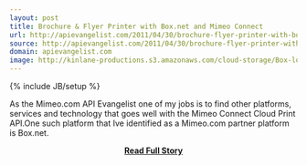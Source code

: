 ```yaml
---
layout: post
title: Brochure & Flyer Printer with Box.net and Mimeo Connect
url: http://apievangelist.com/2011/04/30/brochure-flyer-printer-with-box-net-and-mimeo-connect/
source: http://apievangelist.com/2011/04/30/brochure-flyer-printer-with-box-net-and-mimeo-connect/
domain: apievangelist.com
image: http://kinlane-productions.s3.amazonaws.com/cloud-storage/Box-logo-new.jpg
---
```

{% include JB/setup %}<p>As the Mimeo.com API Evangelist one of my jobs is to find other platforms, services and technology that goes well with the Mimeo Connect Cloud Print API.One such platform that Ive identified as a Mimeo.com partner platform is Box.net.</p>
<center><p><a href="http://apievangelist.com/2011/04/30/brochure-flyer-printer-with-box-net-and-mimeo-connect/" style='padding:25px; font-sze:18px; font-weight: bold;'>Read Full Story</a></p></center>
